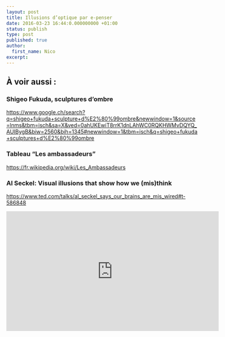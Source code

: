 ```yaml
---
layout: post
title: Illusions d’optique par e-penser
date: 2016-03-23 16:44:0.000000000 +01:00
status: publish
type: post
published: true
author:
  first_name: Nico
excerpt:
---
```


## À voir aussi :

### Shigeo Fukuda, sculptures d’ombre
<https://www.google.ch/search?q=shigeo+fukuda+sculpture+d%E2%80%99ombre&newwindow=1&source=lnms&tbm=isch&sa=X&ved=0ahUKEwiT8rrK1dnLAhWC0RQKHWMvDQYQ_AUIBygB&biw=2560&bih=1345#newwindow=1&tbm=isch&q=shigeo+fukuda+sculptures+d%E2%80%99ombre>

### Tableau “Les ambassadeurs”
<https://fr.wikipedia.org/wiki/Les_Ambassadeurs>

### Al Seckel: Visual illusions that show how we (mis)think
<https://www.ted.com/talks/al_seckel_says_our_brains_are_mis_wired#t-586848>

<iframe width="560" height="315" src="https://www.youtube.com/embed/XnGuu75vX9U" frameborder="0" allowfullscreen></iframe>
